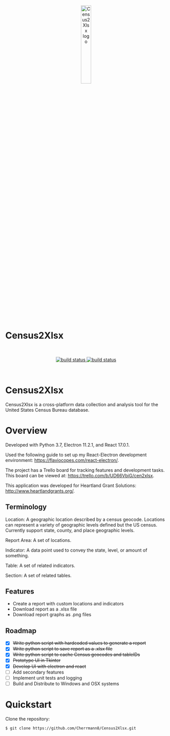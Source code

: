 <br/>
<p align="center">
    <a href="https://github.com/Cherrmann8/Census2Xlsx/" target="_blank">
        <img width="25%" height="25%" src="https://github.com/Cherrmann8/Census2Xlsx/blob/master/src/assets/icon.png" alt="Census2Xlsx logo">
    </a>
    <h1>
      Census2Xlsx
    </h1>
</p>

<br/>
<p align="center">
    <a href="https://github.com/Cherrmann8/Census2Xlsx/" target="_blank">
        <img src="https://img.shields.io/badge/build-62.5% coverage-yellow" alt="build status">
    </a>
    <a href="https://github.com/Cherrmann8/Census2Xlsx/" target="_blank">
        <img src="https://img.shields.io/badge/tests-passing-brightgreen" alt="build status">
    </a>
</p>
<br/>

# Census2Xlsx

Census2Xlsx is a cross-platform data collection and analysis tool for the United States Census Bureau database.

# Overview

Developed with Python 3.7, Electron 11.2.1, and React 17.0.1.

Used the following guide to set up my React-Electron development environment: https://flaviocopes.com/react-electron/.

The project has a Trello board for tracking features and development tasks. This board can be viewed at: https://trello.com/b/UD66VbiG/cen2xlsx.

This application was developed for Heartland Grant Solutions: http://www.heartlandgrants.org/.

## Terminology

Location: A geographic location described by a census geocode. Locations can represent a variety of geographic levels defined but the US census. Currently support state, county, and place geographic levels.

Report Area: A set of locations.

Indicator: A data point used to convey the state, level, or amount of something.

Table: A set of related indicators.

Section: A set of related tables.

## Features

- Create a report with custom locations and indicators
- Download report as a .xlsx file
- Download report graphs as .png files

## Roadmap

- [x] ~~Write python script with hardcoded values to generate a report~~
- [x] ~~Write python script to save report as a .xlsx file~~
- [x] ~~Write python script to cache Census geocodes and tableIDs~~
- [x] ~~Prototype UI in Tkinter~~
- [x] ~~Develop UI with electron and react~~
- [ ] Add secondary features
- [ ] Implement unit tests and logging
- [ ] Build and Distribute to Windows and OSX systems

# Quickstart

Clone the repository:

```bash
$ git clone https://github.com/Cherrmann8/Census2Xlsx.git
```
